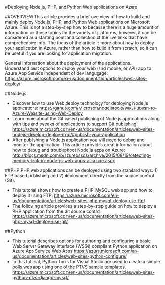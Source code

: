 #Deploying Node.js, PHP, and Python Web applications on Azure 

##OVERVIEW
This article provides a brief overview of how to build and mainly deploy Node.js, PHP, and Python Web applications on Microsoft Azure. This is not a step-by-step how to because there is a huge amount of information on these topics for the variety of platforms, however, it can be considered as a starting point and collection of the live links that have comprehensive info. The focus of the article is more about how to deploy your application in Azure, rather than how to build it from scratch, so it can be useful if you are looking for application migration.

General information about the deployment of the applications.  
Understand best options to deploy your web (and mobile, or API) app to Azure App Service independent of dev langugage: https://azure.microsoft.com/en-us/documentation/articles/web-sites-deploy/

##Node.js 
-	Discover how to use Web.deploy technology for deploying Node.js applications: https://github.com/Microsoft/nodejstools/wiki/Publish-to-Azure-Website-using-Web-Deploy
-	Learn more about the Git based publishing of Node.js applications along with tips and tweaks of applications to support Git publishing: https://azure.microsoft.com/en-us/documentation/articles/web-sites-nodejs-develop-deploy-mac/#publish-your-application
-	After publishing a Node.js application you will need to debug and monitor the application. This article provides great information about how to debug and troubleshoot Node.js apps on Azure: http://blogs.msdn.com/b/azureossds/archive/2015/08/19/detecting-memory-leak-in-node-js-web-apps-at-azure.aspx

##PHP
PHP web applications can be deployed using two standard ways: 1) FTP based publishing and 2) deployment directly from the source control (Git).  
-	This tutorial shows how to create a PHP-MySQL web app and how to deploy it using FTP: https://azure.microsoft.com/en-us/documentation/articles/web-sites-php-mysql-deploy-use-ftp/
-	The following article provides a step-by-step guide on how to deploy a PHP application from the Git source control: https://azure.microsoft.com/en-us/documentation/articles/web-sites-php-mysql-deploy-use-git/


##Python
-	This tutorial describes options for authoring and configuring a basic Web Server Gateway Interface (WSGI) compliant Python application on Azure App Service Web Apps https://azure.microsoft.com/en-us/documentation/articles/web-sites-python-configure/
-	In this tutorial, Python Tools for Visual Studio are used to create a simple polls web app using one of the PTVS sample templates. https://azure.microsoft.com/en-us/documentation/articles/web-sites-python-ptvs-django-mysql/
